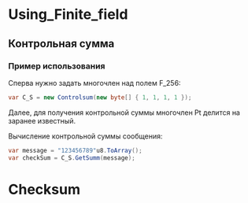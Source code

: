 # Using_Finite_field
## Контрольная сумма
### Пример использования
Сперва нужно задать многочлен над полем F_256:
```c#
var C_S = new Controlsum(new byte[] { 1, 1, 1, 1 });
```
Далее, для получения контрольной суммы многочлен Pt делится на заранее известный.

Вычисление контрольной суммы сообщения:
```c#
var message = "123456789"u8.ToArray();
var checkSum = C_S.GetSumm(message);
```
# Checksum
